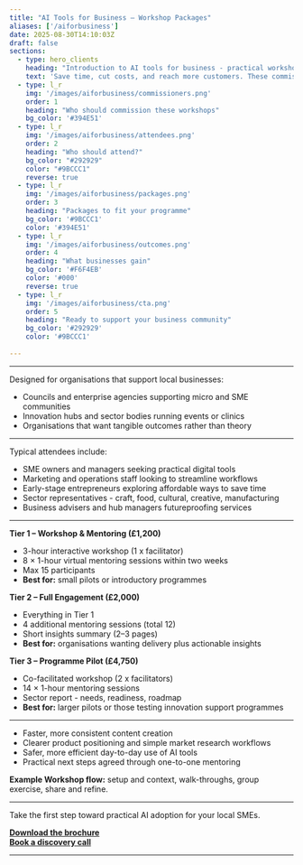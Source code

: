 ```yaml
---
title: "AI Tools for Business – Workshop Packages"
aliases: ['/aiforbusiness']
date: 2025-08-30T14:10:03Z
draft: false
sections:
  - type: hero_clients
    heading: "Introduction to AI tools for business - practical workshops for your community"
    text: 'Save time, cut costs, and reach more customers. These commissioned workshops help councils, enterprise agencies, and hubs deliver real value to their SME communities with practical, hands-on AI training.'
  - type: l_r
    img: '/images/aiforbusiness/commissioners.png'
    order: 1
    heading: "Who should commission these workshops"
	bg_color: '#394E51'
  - type: l_r
    img: '/images/aiforbusiness/attendees.png'
    order: 2
    heading: "Who should attend?"
    bg_color: "#292929"
    color: "#9BCCC1"
    reverse: true
  - type: l_r
    img: '/images/aiforbusiness/packages.png'
    order: 3
    heading: "Packages to fit your programme"
    bg_color: '#9BCCC1'
    color: '#394E51'
  - type: l_r
    img: '/images/aiforbusiness/outcomes.png'
    order: 4
    heading: "What businesses gain"
    bg_color: '#F6F4EB'
    color: '#000'
    reverse: true
  - type: l_r
    img: '/images/aiforbusiness/cta.png'
    order: 5
    heading: "Ready to support your business community"
    bg_color: '#292929'
    color: '#9BCCC1'
    
---
```


---

Designed for organisations that support local businesses:
- Councils and enterprise agencies supporting micro and SME communities
- Innovation hubs and sector bodies running events or clinics
- Organisations that want tangible outcomes rather than theory

---

Typical attendees include:
- SME owners and managers seeking practical digital tools
- Marketing and operations staff looking to streamline workflows
- Early-stage entrepreneurs exploring affordable ways to save time
- Sector representatives - craft, food, cultural, creative, manufacturing
- Business advisers and hub managers futureproofing services


---

**Tier 1 – Workshop & Mentoring (£1,200)**  
- 3-hour interactive workshop (1 x facilitator)  
- 8 × 1-hour virtual mentoring sessions within two weeks  
- Max 15 participants  
- **Best for:** small pilots or introductory programmes

**Tier 2 – Full Engagement (£2,000)**  
- Everything in Tier 1  
- 4 additional mentoring sessions (total 12)  
- Short insights summary (2–3 pages)  
- **Best for:** organisations wanting delivery plus actionable insights

**Tier 3 – Programme Pilot (£4,750)**  
- Co-facilitated workshop (2 x facilitators)  
- 14 × 1-hour mentoring sessions  
- Sector report - needs, readiness, roadmap  
- **Best for:** larger pilots or those testing innovation support programmes

---

- Faster, more consistent content creation  
- Clearer product positioning and simple market research workflows  
- Safer, more efficient day-to-day use of AI tools  
- Practical next steps agreed through one-to-one mentoring  

**Example Workshop flow:** setup and context, walk-throughs, group exercise, share and refine.

---

Take the first step toward practical AI adoption for your local SMEs.

**[Download the brochure](https://flaxandteal.co.uk/AI%20for%20Business%20Workshop%20Packages.pdf)**  
**[Book a discovery call](mailto:info@flaxandteal.co.uk)**

---


